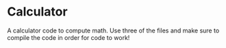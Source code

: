 # Calculator
A calculator code to compute math.
Use three of the files and make sure to compile the code in order for code to work!
